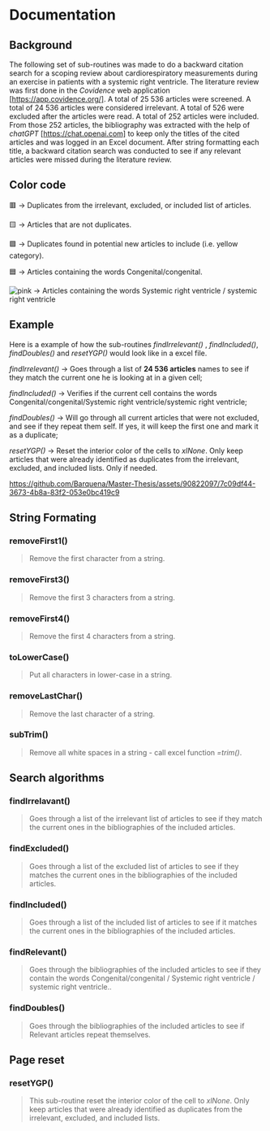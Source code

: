 # Documentation

## Background
The following set of sub-routines was made to do a backward citation search for a scoping review about cardiorespiratory measurements during an exercise in patients with a systemic right ventricle.
The literature review was first done in the *Covidence* web application [https://app.covidence.org/]. A total of 25 536 articles were screened. A total of 24 536 articles were considered irrelevant. A total of 526 were excluded after the articles were read. A total of 252 articles were included. From those 252 articles, the bibliography was extracted with the help of *chatGPT* [https://chat.openai.com] to keep only the titles of the cited articles and was logged in an Excel document. After string formatting each title, a backward citation search was conducted to see if any relevant articles were missed during the literature review.

## Color code
🟥 -> Duplicates from the irrelevant, excluded, or included list of articles.

🟨 -> Articles that are not duplicates.

🟪 -> Duplicates found in potential new articles to include (i.e. yellow category).

🟦 -> Articles containing the words Congenital/congenital.

![pink](https://github.com/Barquena/Master-Thesis/assets/90822097/d4a9d2be-9a87-4ee1-8da7-e1679b4acafe) -> Articles containing the words Systemic right ventricle / systemic right ventricle

## Example

Here is a example of how the sub-routines *findIrrelevant()* , *findIncluded()*, *findDoubles()* and *resetYGP()* would look like in a excel file.

*findIrrelevant()*  -> Goes through a list of **24 536 articles** names to see if they match the current one he is looking at in a given cell;

*findIncluded()*    -> Verifies if the current cell contains the words Congenital/congenital/Systemic right ventricle/systemic right ventricle;

*findDoubles()*     -> Will go through all current articles that were not excluded, and see if they repeat them self. If yes, it will keep the first one and mark it as a duplicate;

*resetYGP()*        -> Reset the interior color of the cells to *xlNone*. Only keep articles that were already identified as duplicates from the irrelevant, excluded, and included lists. Only if needed.

https://github.com/Barquena/Master-Thesis/assets/90822097/7c09df44-3673-4b8a-83f2-053e0bc419c9

## String Formating
### removeFirst1()
> Remove the first character from a string.
### removeFirst3()
> Remove the first 3 characters from a string.
### removeFirst4()
> Remove the first 4 characters from a string.
### toLowerCase()
> Put all characters in lower-case in a string.
### removeLastChar()
> Remove the last character of a string.
### subTrim()
> Remove all white spaces in a string - call excel function *=trim()*.

## Search algorithms
### findIrrelavant()
> Goes through a list of the irrelevant list of articles to see if they match the current ones in the bibliographies of the included articles.
### findExcluded()
> Goes through a list of the excluded list of articles to see if they matches the current ones in the bibliographies of the included articles.
### findIncluded()
> Goes through a list of the included list of articles to see if it matches the current ones in the bibliographies of the included articles.
### findRelevant()
> Goes through the bibliographies of the included articles to see if they contain the words Congenital/congenital / Systemic right ventricle / systemic right ventricle..
### findDoubles()
> Goes through the bibliographies of the included articles to see if Relevant articles repeat themselves.

## Page reset
### resetYGP()
> This sub-routine reset the interior color of the cell to *xlNone*. Only keep articles that were already identified as duplicates from the irrelevant, excluded, and included lists.

